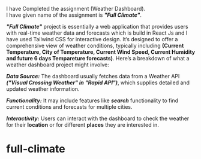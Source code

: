 I have Completed the assignment (Weather Dashboard). <br />
I have given name of the assignment is **_"Full Climate"_**.

**_"Full Climate"_** project is essentially a web application that provides users with real-time weather data and forecasts which is build in React Js and I have used Tailwind CSS for interactive design. It’s designed to offer a comprehensive view of weather conditions, typically including **(Current Temperature, City of Temperature, Current Wind Speed, Current Humidity and future 6 days Tempareture forecasts)**. Here’s a breakdown of what a weather dashboard project might involve:

**_Data Source:_** The dashboard usually fetches data from a Weather API **_("Visual Crossing Weather" in "Rapid API")_**, which supplies detailed and updated weather information.

**_Functionality:_** It may include features like **_search_** functionality to find current conditions and forecasts for multiple cities.

**_Interactivity:_** Users can interact with the dashboard to check the weather for their **location** or for different **places** they are interested in.
# full-climate
